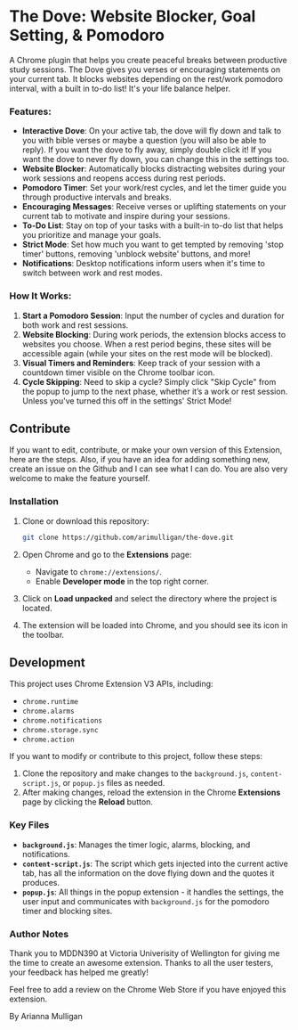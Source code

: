 # The Dove: Website Blocker, Goal Setting, & Pomodoro
A Chrome plugin that helps you create peaceful breaks between productive study sessions. 
The Dove gives you verses or encouraging statements on your current tab. It blocks websites depending on the rest/work pomodoro interval, with a built in to-do list! It's your life balance helper.

### Features:
- **Interactive Dove**: On your active tab, the dove will fly down and talk to you with bible verses or maybe a question (you will also be able to reply). If you want the dove to fly away, simply double click it! If you want the dove to never fly down, you can change this in the settings too.
- **Website Blocker**: Automatically blocks distracting websites during your work sessions and reopens access during rest periods.
- **Pomodoro Timer**: Set your work/rest cycles, and let the timer guide you through productive intervals and breaks.
- **Encouraging Messages**: Receive verses or uplifting statements on your current tab to motivate and inspire during your sessions.
- **To-Do List**: Stay on top of your tasks with a built-in to-do list that helps you prioritize and manage your goals.
- **Strict Mode**: Set how much you want to get tempted by removing 'stop timer' buttons, removing 'unblock website' buttons, and more!
- **Notifications**: Desktop notifications inform users when it's time to switch between work and rest modes.

### How It Works:
1. **Start a Pomodoro Session**: Input the number of cycles and duration for both work and rest sessions.
2. **Website Blocking**: During work periods, the extension blocks access to websites you choose. When a rest period begins, these sites will be accessible again (while your sites on the rest mode will be blocked).
3. **Visual Timers and Reminders**: Keep track of your session with a countdown timer visible on the Chrome toolbar icon.
4. **Cycle Skipping**: Need to skip a cycle? Simply click "Skip Cycle" from the popup to jump to the next phase, whether it’s a work or rest session. Unless you've turned this off in the settings' Strict Mode!


## Contribute
If you want to edit, contribute, or make your own version of this Extension, here are the steps. Also, if you have an idea for adding something new, create an issue on the Github and I can see what I can do. You are also very welcome to make the feature yourself.

### Installation

1. Clone or download this repository:
   ```bash
   git clone https://github.com/arimulligan/the-dove.git
   ```

2. Open Chrome and go to the **Extensions** page:
   - Navigate to `chrome://extensions/`.
   - Enable **Developer mode** in the top right corner.

3. Click on **Load unpacked** and select the directory where the project is located.

4. The extension will be loaded into Chrome, and you should see its icon in the toolbar.

## Development
This project uses Chrome Extension V3 APIs, including:
- `chrome.runtime`
- `chrome.alarms`
- `chrome.notifications`
- `chrome.storage.sync`
- `chrome.action`

If you want to modify or contribute to this project, follow these steps:

1. Clone the repository and make changes to the `background.js`, `content-script.js`, or `popup.js` files as needed.
2. After making changes, reload the extension in the Chrome **Extensions** page by clicking the **Reload** button.

### Key Files
- **`background.js`**: Manages the timer logic, alarms, blocking, and notifications.
- **`content-script.js`**: The script which gets injected into the current active tab, has all the information on the dove flying down and the quotes it produces.
- **`popup.js`**: All things in the popup extension - it handles the settings, the user input and communicates with `background.js` for the pomodoro timer and blocking sites.

### Author Notes
Thank you to MDDN390 at Victoria Univerisity of Wellington for giving me the time to create an awesome extension. Thanks to all the user testers, your feedback has helped me greatly!

Feel free to add a review on the Chrome Web Store if you have enjoyed this extension.


By Arianna Mulligan
